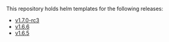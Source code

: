 This repository holds helm templates for the following releases:

* [v1.7.0-rc3](https://github.com/cilium/cilium/releases/tag/v1.7.0-rc3)
* [v1.6.6](https://github.com/cilium/cilium/releases/tag/v1.6.6)
* [v1.6.5](https://github.com/cilium/cilium/releases/tag/v1.6.5)

